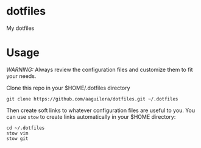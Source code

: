 # dotfiles

My dotfiles

# Usage

*WARNING:* Always review the configuration files and customize them to fit your needs.

Clone this repo in your $HOME/.dotfiles directory

    git clone https://github.com/aaguilera/dotfiles.git ~/.dotfiles

Then create soft links to whatever configuration files are useful to you.
You can use `stow` to create links automatically in your $HOME directory:

    cd ~/.dotfiles
    stow vim
    stow git


